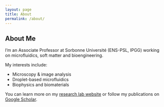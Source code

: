 ```yaml
---
layout: page
title: About
permalink: /about/
---
```


## About Me

I’m an Associate Professor at Sorbonne Université (ENS-PSL, IPGG) working on microfluidics, soft matter and bioengineering.

My interests include:
- Microscopy & image analysis  
- Droplet-based microfluidics  
- Biophysics and biomaterials  

You can learn more on my [research lab website](https://mesobiolab.github.io) or follow my publications on [Google Scholar](https://scholar.google.com).

